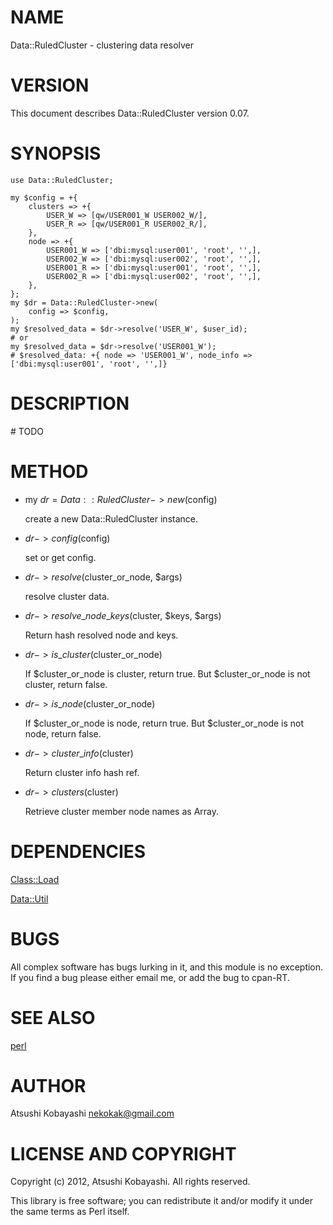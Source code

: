# NAME

Data::RuledCluster - clustering data resolver

# VERSION

This document describes Data::RuledCluster version 0.07.

# SYNOPSIS

    use Data::RuledCluster;
    
    my $config = +{
        clusters => +{
            USER_W => [qw/USER001_W USER002_W/],
            USER_R => [qw/USER001_R USER002_R/],
        },
        node => +{
            USER001_W => ['dbi:mysql:user001', 'root', '',],
            USER002_W => ['dbi:mysql:user002', 'root', '',],
            USER001_R => ['dbi:mysql:user001', 'root', '',],
            USER002_R => ['dbi:mysql:user002', 'root', '',],
        },
    };
    my $dr = Data::RuledCluster->new(
        config => $config,
    );
    my $resolved_data = $dr->resolve('USER_W', $user_id);
    # or
    my $resolved_data = $dr->resolve('USER001_W');
    # $resolved_data: +{ node => 'USER001_W', node_info => ['dbi:mysql:user001', 'root', '',]}

# DESCRIPTION

\# TODO

# METHOD

- my $dr = Data::RuledCluster->new($config)

    create a new Data::RuledCluster instance.

- $dr->config($config)

    set or get config.

- $dr->resolve($cluster\_or\_node, $args)

    resolve cluster data.

- $dr->resolve\_node\_keys($cluster, $keys, $args)

    Return hash resolved node and keys.

- $dr->is\_cluster($cluster\_or\_node)

    If $cluster\_or\_node is cluster, return true.
    But $cluster\_or\_node is not cluster, return false.

- $dr->is\_node($cluster\_or\_node)

    If $cluster\_or\_node is node, return true.
    But $cluster\_or\_node is not node, return false.

- $dr->cluster\_info($cluster)

    Return cluster info hash ref.

- $dr->clusters($cluster)

    Retrieve cluster member node names as Array.

# DEPENDENCIES

[Class::Load](https://metacpan.org/pod/Class::Load)

[Data::Util](https://metacpan.org/pod/Data::Util)

# BUGS

All complex software has bugs lurking in it, and this module is no
exception. If you find a bug please either email me, or add the bug
to cpan-RT.

# SEE ALSO

[perl](https://metacpan.org/pod/perl)

# AUTHOR

Atsushi Kobayashi <nekokak@gmail.com>

# LICENSE AND COPYRIGHT

Copyright (c) 2012, Atsushi Kobayashi. All rights reserved.

This library is free software; you can redistribute it and/or modify
it under the same terms as Perl itself.
